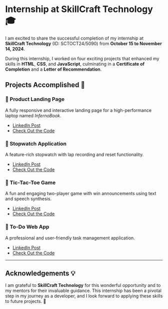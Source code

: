 # Internship at SkillCraft Technology 🎓  

I am excited to share the successful completion of my internship at **SkillCraft Technology** (ID: SCTOCT24/5090) from **October 15 to November 14, 2024**.  

During this internship, I worked on four exciting projects that enhanced my skills in **HTML**, **CSS**, and **JavaScript**, culminating in a **Certificate of Completion** and a **Letter of Recommendation**.  

## Projects Accomplished 📂  

### 🌟 Product Landing Page  
A fully responsive and interactive landing page for a high-performance laptop named *InfernoBook*.  
- [LinkedIn Post](https://www.linkedin.com/posts/abhishek-soni-662028331_webdevelopment-skillcrafttechnology-infernobook-activity-7257385675581186048-41EK?utm_source=share&utm_medium=member_desktop)  
- [Check Out the Code](./SCT_WD_1_Landing_Page)  

### 🌟 Stopwatch Application  
A feature-rich stopwatch with lap recording and reset functionality.  
- [LinkedIn Post](https://www.linkedin.com/posts/abhishek-soni-662028331_webdevelopment-skillcrafttechnology-stopwatchapp-activity-7258416248072351744-6zJS?utm_source=share&utm_medium=member_desktop)  
- [Check Out the Code](./SCT_WD_2_Stopwatch)  

### 🌟 Tic-Tac-Toe Game  
A fun and engaging two-player game with win announcements using text and speech synthesis.  
- [LinkedIn Post](https://www.linkedin.com/posts/abhishek-soni-662028331_webdevelopment-skillcrafttechnology-tictactoe-activity-7259164659184762880-PSbc?utm_source=share&utm_medium=member_desktop)  
- [Check Out the Code](./SCT_WD_3_Tic-Tac-Toe_Game)  

### 🌟 To-Do Web App  
A professional and user-friendly task management application.  
- [LinkedIn Post](https://www.linkedin.com/posts/abhishek-soni-662028331_webdevelopment-skillcrafttechnology-todoapp-activity-7261019550169595904-iCD9?utm_source=share&utm_medium=member_desktop)  
- [Check Out the Code](./SCT_WD_4_To-Do_Web_App)  

---

## Acknowledgements 💡  
I am grateful to **SkillCraft Technology** for this wonderful opportunity and to my mentors for their invaluable guidance. This internship has been a pivotal step in my journey as a developer, and I look forward to applying these skills to future projects. 🚀  

```
